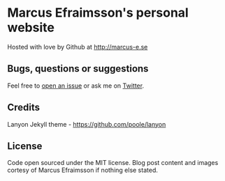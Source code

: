 Marcus Efraimsson's personal website
================

Hosted with love by Github at http://marcus-e.se

Bugs, questions or suggestions
---------------------
Feel free to [open an issue](https://github.com/marefr/marefr.github.io/issues/new) or ask me on [Twitter](https://twitter.com/mefraimsson).

Credits
---------------------
Lanyon Jekyll theme - https://github.com/poole/lanyon

License
---------------------
Code open sourced under the MIT license. Blog post content and images cortesy of Marcus Efraimsson if nothing else stated.
